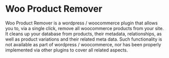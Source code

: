 # Woo Product Remover
Woo Product Remover is a wordpress / woocommerce plugin that allows you to, via a single click, remove all woocommerce products from your site. It cleans up your database from products, their metadata, relationships, as well as product variations and their related meta data.
Such functionality is not available as part of wordpress / woocommerce, nor has been properly implemented via other plugins to cover all related aspects.
